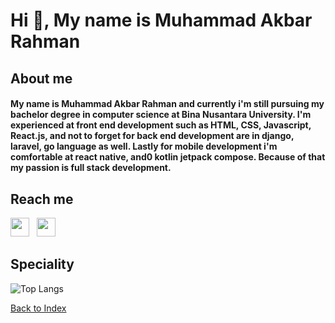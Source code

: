 # Hi 👋, My name is Muhammad Akbar Rahman

## About me

<h4>My name is Muhammad Akbar Rahman and currently i'm still pursuing my bachelor degree in computer science at Bina Nusantara University. I'm experienced at front end development such as HTML, CSS, Javascript, React.js, and not to forget for back end development are in django, laravel, go language as well. Lastly for mobile development i'm comfortable at react native, and0 kotlin jetpack compose. Because of that my passion is full stack development.</h4>

## Reach me

<p align="left">
<a href="https://www.linkedin.com/in/muhammad-akbar-rahman-8951a9127/"><img height="30" src="https://raw.githubusercontent.com/iansmathew/iansmathew/master/assets/icon_linkedin.png"></a>&nbsp;&nbsp;
<a href="mailto:akbarahman28@gmail.com"><img height="30" src="https://raw.githubusercontent.com/iansmathew/iansmathew/master/assets/icon_email.png"></a>&nbsp;&nbsp;
</p>

## Speciality

![Top Langs](https://github-readme-stats.vercel.app/api/top-langs/?username=Rahman14-tech&theme=tokyonight)

[Back to Index](#cs50w-final-project---yourtalent)
